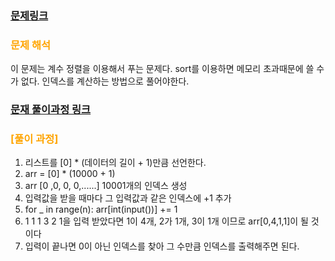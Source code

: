 
### [문제링크](https://www.acmicpc.net/problem/10989)

### <span style="color:orange"> 문제 해석 </span>
이 문제는 계수 정렬을 이용해서 푸는 문제다. sort를 이용하면 메모리 초과때문에 쓸 수가 없다.
인덱스를 계산하는 방법으로 풀어야한다.

### [문재 풀이과정 링크](https://cholink.tistory.com/139)

### <span style="color:orange"> [풀이 과정] </span>

1. 리스트를 [0] * (데이터의 길이 + 1)만큼 선언한다.
2. arr = [0] * (10000 + 1)   
3. arr [0 ,0, 0, 0,......] 10001개의 인덱스 생성
4. 입력값을 받을 때마다 그 입력값과 같은 인덱스에 +1 추가
5. for _ in range(n):
    arr[int(input())] += 1
6. 1 1 1 3 2 1을 입력 받았다면 1이 4개, 2가 1개, 3이 1개 이므로
    arr[0,4,1,1]이 될 것이다 
7. 입력이 끝나면 0이 아닌 인덱스를 찾아 그 수만큼 인덱스를 출력해주면 된다.